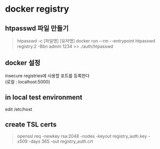 # docker registry

## htpasswd 파일 만들기

> htpasswd -c [파일명] [유저명]
> docker run --rm --entrypoint htpasswd registry:2 -Bbn admin 1234 >> ./auth/htpasswd

## docker 설정

insecure registries에 사용할 포트를 등록한다  
(로컬 : localhost:5000)


## in local test environment

edit /etc/host

## create TSL certs

> openssl req -newkey rsa:2048 -nodes -keyout registry_auth.key -x509 -days 365 -out registry_auth.crt

